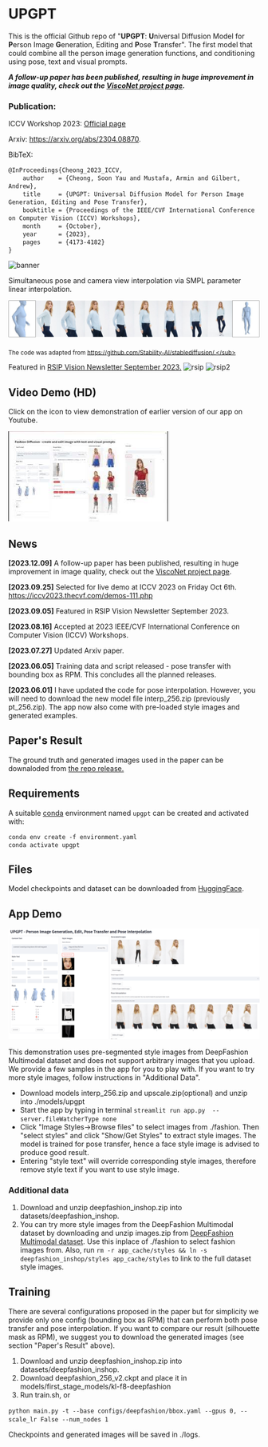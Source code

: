# UPGPT
This is the official Github repo of "**UPGPT**: **U**niversal Diffusion Model for **P**erson Image **G**eneration, Editing and **P**ose **T**ransfer". The first model that could combine all the person image generation functions, and conditioning using pose, text and visual prompts. 

***A follow-up paper has been published, resulting in huge improvement in image quality, check out the [ViscoNet project page](https://soon-yau.github.io/visconet/).***

### Publication:

ICCV Workshop 2023: [Official page](https://openaccess.thecvf.com/content/ICCV2023W/CV4Metaverse/html/Cheong_UPGPT_Universal_Diffusion_Model_for_Person_Image_Generation_Editing_and_ICCVW_2023_paper.html)

Arxiv: https://arxiv.org/abs/2304.08870. 



BibTeX:
```
@InProceedings{Cheong_2023_ICCV,
    author    = {Cheong, Soon Yau and Mustafa, Armin and Gilbert, Andrew},
    title     = {UPGPT: Universal Diffusion Model for Person Image Generation, Editing and Pose Transfer},
    booktitle = {Proceedings of the IEEE/CVF International Conference on Computer Vision (ICCV) Workshops},
    month     = {October},
    year      = {2023},
    pages     = {4173-4182}
}
```


![banner](https://user-images.githubusercontent.com/19167278/234025496-242e3df0-5f5c-49bc-ba08-9aeaa5907172.png)

Simultaneous pose and camera view interpolation via SMPL parameter linear interpolation.

![Interpolation](assets/interp_1.jpg)

<sub> The code was adapted from https://github.com/Stability-AI/stablediffusion/.</sub>

Featured in [RSIP Vision Newsletter September 2023.](https://www.rsipvision.com/ComputerVisionNews-2023September/3/)
![rsip](https://github.com/soon-yau/upgpt/assets/19167278/de8c4f80-e30a-47d4-89a7-73488549b269)
![rsip2](https://github.com/soon-yau/upgpt/assets/19167278/bea76dcf-b623-4b82-a983-62d588e46360)

## Video Demo (HD) 
Click on the icon to view demonstration of earlier version of our app on Youtube. 

[![Video Demo (HD)](assets/video.jpg)](https://youtu.be/2E8MSRlcN54)


## News 

**[2023.12.09]** A follow-up paper has been published, resulting in huge improvement in image quality, check out the [ViscoNet project page](https://soon-yau.github.io/visconet/). 

**[2023.09.25]** Selected for live demo at ICCV 2023 on Friday Oct 6th. https://iccv2023.thecvf.com/demos-111.php

**[2023.09.05]** Featured in RSIP Vision Newsletter September 2023.

**[2023.08.16]** Accepted at 2023 IEEE/CVF International Conference on Computer Vision (ICCV) Workshops.

**[2023.07.27]** Updated Arxiv paper.

**[2023.06.05]** Training data and script released - pose transfer with bounding box as RPM. This concludes all the planned releases.

**[2023.06.01]** I have updated the code for pose interpolation. However, you will need to download the new model file interp_256.zip (previously pt_256.zip). The app now also come with pre-loaded style images and generated examples.


## Paper's Result
The ground truth and generated images used in the paper can be downaloded from
[the repo release.](https://github.com/soon-yau/upgpt/releases/tag/v1.0.0)

## Requirements
A suitable [conda](https://conda.io/) environment named `upgpt` can be created
and activated with:

```
conda env create -f environment.yaml
conda activate upgpt
```
## Files
Model checkpoints and dataset can be downloaded from [HuggingFace](https://huggingface.co/soonyau/upgpt/tree/main). 

## App Demo

![App](./assets/app.png)

This demonstration uses pre-segmented style images from DeepFashion Multimodal dataset and does not support arbitrary images that you upload. We provide a few samples in the app for you to play with. If you want to try more style images, follow instructions in  "Additional Data".
- Download models interp_256.zip and upscale.zip(optional) and unzip into ./models/upgpt
- Start the app by typing in terminal `streamlit run app.py  --server.fileWatcherType none`
- Click "Image Styles->Browse files" to select images from ./fashion. Then "select styles" and click "Show/Get Styles" to extract style images. The model is trained for pose transfer, hence a face style image is advised to produce good result.
- Entering "style text" will override corresponding style images, therefore remove style text if you want to use style image.
 
### Additional data
1. Download and unzip deepfashion_inshop.zip into datasets/deepfashion_inshop.
2. You can try more style images from the DeepFashion Multimodal dataset by downloading and unzip images.zip from [DeepFashion Multimodal dataset](https://github.com/yumingj/DeepFashion-MultiModal). Use this inplace of ./fashion to select fashion images from. Also, run `rm -r app_cache/styles && ln -s deepfashion_inshop/styles app_cache/styles` to link to the full dataset style images. 
 
## Training
There are several configurations proposed in the paper but for simplicity we provide only one config (bounding box as RPM) that can perform both pose transfer and pose interpolation. If you want to compare our result (silhouette mask as RPM), we suggest you to download the generated images (see section "Paper's Result" above).

1. Download and unzip deepfashion_inshop.zip into datasets/deepfashion_inshop.
2. Download deepfashion_256_v2.ckpt and place it in models/first_stage_models/kl-f8-deepfashion
3. Run train.sh, or 

```python main.py -t --base configs/deepfashion/bbox.yaml --gpus 0, --scale_lr False --num_nodes 1```

Checkpoints and generated images will be saved in ./logs.



